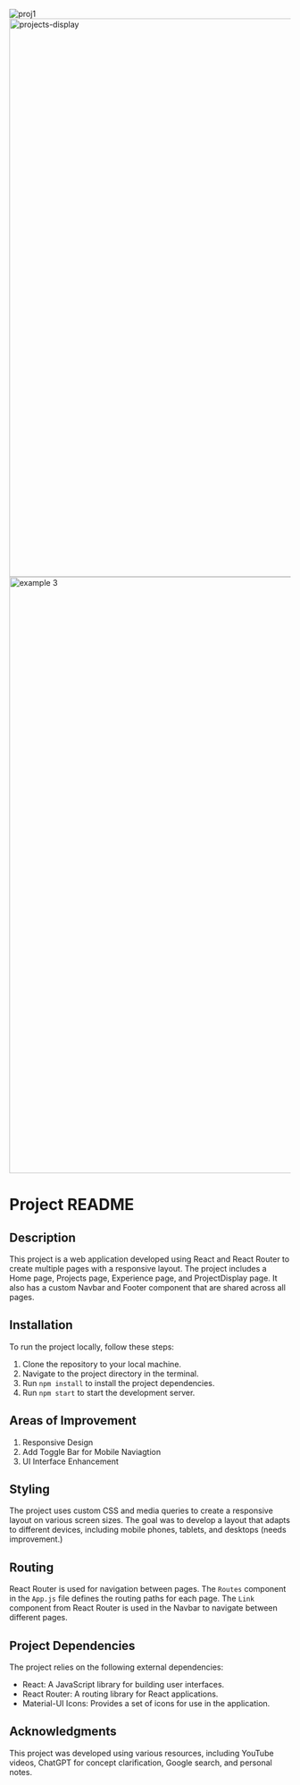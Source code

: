 
![proj1](https://github.com/mskabenda/react-personal-portfolio/assets/128099400/d3158071-8efc-4412-bf54-a063cec32cd0)
<img width="999" alt="projects-display" src="https://github.com/mskabenda/react-personal-portfolio/assets/128099400/9853e2c9-e224-492f-8207-2f07a73b3419">
<img width="1067" alt="example 3" src="https://github.com/mskabenda/react-personal-portfolio/assets/128099400/3e6f749d-90bc-4e39-bd79-c76c152ff2fb">



# Project README

## Description
This project is a web application developed using React and React Router to create multiple pages with a responsive layout. The project includes a Home page, Projects page, Experience page, and ProjectDisplay page. It also has a custom Navbar and Footer component that are shared across all pages.

## Installation

To run the project locally, follow these steps:

1. Clone the repository to your local machine.
2. Navigate to the project directory in the terminal.
3. Run `npm install` to install the project dependencies.
4. Run `npm start` to start the development server.

## Areas of Improvement
1. Responsive Design
2. Add Toggle Bar for Mobile Naviagtion 
3. UI Interface Enhancement 

## Styling

The project uses custom CSS and media queries to create a responsive layout on various screen sizes. The goal was to develop a layout that adapts to different devices, including mobile phones, tablets, and desktops (needs improvement.)

## Routing

React Router is used for navigation between pages. The `Routes` component in the `App.js` file defines the routing paths for each page. The `Link` component from React Router is used in the Navbar to navigate between different pages.

## Project Dependencies

The project relies on the following external dependencies:

- React: A JavaScript library for building user interfaces.
- React Router: A routing library for React applications.
- Material-UI Icons: Provides a set of icons for use in the application.

## Acknowledgments

This project was developed using various resources, including YouTube videos, ChatGPT for concept clarification, Google search, and personal notes.

